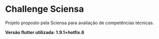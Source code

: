 # Challenge Sciensa

Projeto proposto pela Sciensa para avaliação de competências técnicas.

**Versão flutter utilizada: 1.9.1+hotfix.6**

